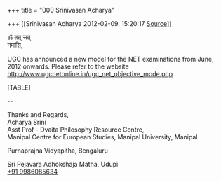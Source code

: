 +++
title = "000 Srinivasan Acharya"

+++
[[Srinivasan Acharya	2012-02-09, 15:20:17 [Source](https://groups.google.com/g/bvparishat/c/3lPcV-NBFiQ)]]



ॐ तत् सत्  
नमांसि,  
  
UGC has announced a new model for the NET examinations from June, 2012 onwards. Please refer to the website <http://www.ugcnetonline.in/ugc_net_objective_mode.php>  
  

[TABLE]

  
  
  
--  

Thanks and Regards,  
Acharya Srini  
Asst Prof - Dvaita Philosophy Resource Centre,  
Manipal Centre for European Studies, Manipal University, Manipal

Purnaprajna Vidyapitha, Bengaluru

Sri Pejavara Adhokshaja Matha, Udupi  
[+91 9986085634](tel:+91%2099860%2085634)  

  

